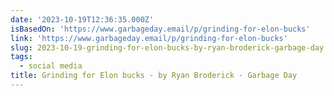 ```yaml
---
date: '2023-10-19T12:36:35.000Z'
isBasedOn: 'https://www.garbageday.email/p/grinding-for-elon-bucks'
link: 'https://www.garbageday.email/p/grinding-for-elon-bucks'
slug: 2023-10-19-grinding-for-elon-bucks-by-ryan-broderick-garbage-day
tags:
  - social media
title: Grinding for Elon bucks - by Ryan Broderick - Garbage Day
---
```


